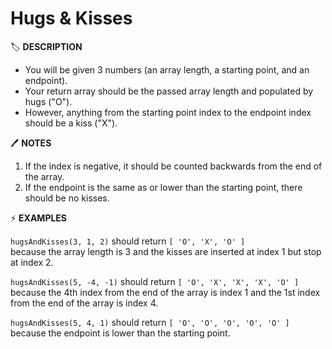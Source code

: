 # Hugs & Kisses

🏷️ **DESCRIPTION**

- You will be given 3 numbers (an array length, a starting point, and an endpoint).
- Your return array should be the passed array length and populated by hugs ("O").
- However, anything from the starting point index to the endpoint index should be a kiss ("X").

🖊️ **NOTES**

1. If the index is negative, it should be counted backwards from the end of the array.
2. If the endpoint is the same as or lower than the starting point, there should be no kisses.

⚡ **EXAMPLES**

`hugsAndKisses(3, 1, 2)` should return `[ 'O', 'X', 'O' ]` <br>
because the array length is 3 and the kisses are inserted at index 1 but stop at index 2.

`hugsAndKisses(5, -4, -1)` should return `[ 'O', 'X', 'X', 'X', 'O' ]` <br>
because the 4th index from the end of the array is index 1 and the 1st index from the end of the array is index 4.

`hugsAndKisses(5, 4, 1)` should return `[ 'O', 'O', 'O', 'O', 'O' ]` <br>
because the endpoint is lower than the starting point.

